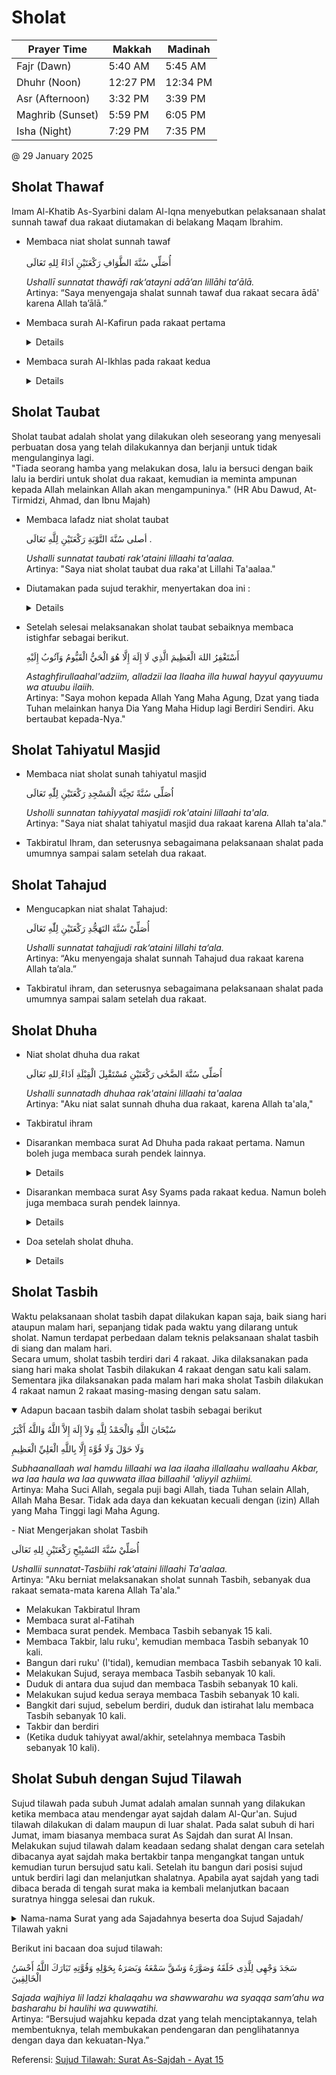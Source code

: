 # Sholat
| Prayer Time	| Makkah	| Madinah |
| -- | -- | -- |
| Fajr (Dawn)	| 5:40 AM	| 5:45 AM |
| Dhuhr (Noon)	| 12:27 PM	| 12:34 PM |
| Asr (Afternoon)	| 3:32 PM	| 3:39 PM |
| Maghrib (Sunset)	| 5:59 PM	| 6:05 PM |
| Isha (Night)	| 7:29 PM	| 7:35 PM |

@ 29 January 2025

## Sholat Thawaf
Imam Al-Khatib As-Syarbini dalam Al-Iqna menyebutkan pelaksanaan shalat sunnah tawaf dua rakaat diutamakan di belakang Maqam Ibrahim.
- Membaca niat sholat sunnah tawaf<br>  
  أُصَلِّي سُنَّةَ الطَّوَافِ رَكْعَتَيْنِ اَدَاءً لِلهِ تَعَالَى

  _Ushallī sunnatat thawāfi rak‘atayni adā’an lillāhi ta‘ālā._ <br>
  Artinya: “Saya menyengaja shalat sunnah tawaf dua rakaat secara ādā' karena Allah ta’ālā.”

- Membaca surah Al-Kafirun pada rakaat pertama
  <details>
    <img src='https://juz-amma.lafalquran.com/wp-content/uploads/2022/07/Al-Kafirun-Latin-1.jpg' width=50%>
  </details>
- Membaca surah Al-Ikhlas pada rakaat kedua
  <details>
    <img src='https://juz-amma.lafalquran.com/wp-content/uploads/2022/07/Al-Ikhlas-Latin.jpg' width=50%>
  </details>

## Sholat Taubat
Sholat taubat adalah sholat yang dilakukan oleh seseorang yang menyesali perbuatan dosa yang telah dilakukannya dan berjanji untuk tidak mengulanginya lagi.  
"Tiada seorang hamba yang melakukan dosa, lalu ia bersuci dengan baik lalu ia berdiri untuk sholat dua rakaat, kemudian ia meminta ampunan kepada Allah melainkan Allah akan mengampuninya." (HR Abu Dawud, At-Tirmidzi, Ahmad, dan Ibnu Majah)
- Membaca lafadz niat sholat taubat
  
  أصلى سُنَّةَ التَّوْبَةِ رَكْعَتَيْنِ لِلَّهِ تَعَالَى .
  
  _Ushalli sunnatat taubati rak'ataini lillaahi ta'aalaa._  
  Artinya: "Saya niat sholat taubat dua raka'at Lillahi Ta'aalaa."
- Diutamakan pada sujud terakhir, menyertakan doa ini :
  <details>
  Allahumma inni as’aluka husnul khotimah <br>
  Allahummarzuqni taubatan nasuha qoblal maut <br>
  Allahumma yaa muqollibal quluub tsabit qolbi’ ala dinniki <br>
  </details>
- Setelah selesai melaksanakan sholat taubat sebaiknya membaca istighfar sebagai berikut.
  
  أَسْتَغْفِرُ اللهَ الْعَظِيمَ الَّذِي لَا إِلَهَ إِلَّا هُوَ الْحَيُّ الْقَيُّومُ وَآتُوبُ إِلَيْهِ

  _Astaghfirullaahal'adziim, alladzii laa Ilaaha illa huwal hayyul qayyuumu wa atuubu ilaiih._  
  Artinya: "Saya mohon kepada Allah Yang Maha Agung, Dzat yang tiada Tuhan melainkan hanya Dia Yang Maha Hidup lagi Berdiri Sendiri. Aku bertaubat kepada-Nya."

## Sholat Tahiyatul Masjid
- Membaca niat sholat sunah tahiyatul masjid

  اُصَلِّى سُنَّةً تَحِيَّةَ الْمَسْجِدِ رَكْعَتَيْنِ لِلّٰهِ تَعَالَى   


  _Usholli sunnatan tahiyyatal masjidi rok'ataini lillaahi ta'ala._  
  Artinya: "Saya niat shalat tahiyatul masjid dua rakaat karena Allah ta'ala."
- Takbiratul Ihram, dan seterusnya sebagaimana pelaksanaan shalat pada umumnya sampai salam setelah dua rakaat.

## Sholat Tahajud
- Mengucapkan niat shalat Tahajud:

  أُصَلِّيْ سُنَّةَ التَهَجُّدِ رَكْعَتَيْنِ لِلّٰهِ تَعَالَى  

  _Ushalli sunnatat tahajjudi rak‘ataini lillahi ta‘ala._  
  Artinya: “Aku menyengaja shalat sunnah Tahajud dua rakaat karena Allah ta’ala.”
- Takbiratul ihram, dan seterusnya sebagaimana pelaksanaan shalat pada umumnya sampai salam setelah dua rakaat.

## Sholat Dhuha
- Niat sholat dhuha dua rakat

  اُصَلِّى سُنَّةَ الضَّحٰى رَكْعَتَيْنِ مُسْتَقْبِلَ الْقِبْلَةِ اَدَاءً ِللهِ تَعَالَى    

  _Ushalli sunnatadh dhuhaa rak'ataini lillaahi ta'aalaa_  
  Artinya: "Aku niat salat sunnah dhuha dua rakaat, karena Allah ta'ala,"
- Takbiratul ihram
- Disarankan membaca surat Ad Dhuha pada rakaat pertama. Namun boleh juga membaca surah pendek lainnya.
  <details>
    <img src='https://juz-amma.lafalquran.com/wp-content/uploads/2022/08/Ad-Dhuha-Latin.jpg' width=50%>
  </details>
- Disarankan membaca surat Asy Syams pada rakaat kedua. Namun boleh juga membaca surah pendek lainnya.
  <details>
    <img src='https://juz-amma.lafalquran.com/wp-content/uploads/2022/08/Asy-Syams-Latin.jpg' width=50%>
  </details>
- Doa setelah sholat dhuha.
  <details>
    <img src='https://cms.wajibbaca.com/img/artikel/img-1114413912009114139.jpeg' width=50%><br>  
    Artinya: "Wahai Tuhanku, sesungguhnya waktu Dhuha adalah waktu Dhuha-Mu, keagungan adalah keagungan-Mu, keindahan adalah keindahan-Mu, kekuatan adalah kekuatan-Mu, dan kekuasaan adalah kekuasaan-Mu serta penjagaan adalah penjagaan-Mu. Ya Allah, jika rizqiku masih di atas langit, turunkanlah dan jika ada di dalam bumi, keluarkanlah. Jika sukar mudahkanlah, jika haram sucikanlah, jika masih jauh dekatkanlah, berkat waktu Dhuha, keagungan, keindahan, kekuatan dan kekuasaan-Mu, limpahkanlah kepada kami segala yang telah Engkau limpahkan kepada hamba-hamba-Mu yang saleh."
  </details>


## Sholat Tasbih
Waktu pelaksanaan sholat tasbih dapat dilakukan kapan saja, baik siang hari ataupun malam hari, sepanjang tidak pada waktu yang dilarang untuk sholat. Namun terdapat perbedaan dalam teknis pelaksanaan shalat tasbih di siang dan malam hari.  
Secara umum, sholat tasbih terdiri dari 4 rakaat. Jika dilaksanakan pada siang hari maka sholat Tasbih dilakukan 4 rakaat dengan satu kali salam. Sementara jika dilaksanakan pada malam hari maka sholat Tasbih dilakukan  4 rakaat namun 2 rakaat masing-masing dengan satu salam.  
<details open>
<summary>Adapun bacaan tasbih dalam sholat tasbih sebagai berikut</summary>

سُبْحَانَ اللَّهِ وَالْحَمْدُ لِلَّهِ وَلاَ إِلَهَ إِلاَّ اللَّهُ وَاللَّهُ أَكْبَرُ

وَلَا حَوْلَ وَلَا قُوَّةَ إِلَّا بِاللَّهِ الْعَلِيِّ الْعَظِيمِ

_Subhaanallaah wal hamdu lillaahi wa laa ilaaha illallaahu wallaahu Akbar, wa laa haula wa laa quwwata illaa billaahil 'aliyyil azhiimi._  
Artinya: Maha Suci Allah, segala puji bagi Allah, tiada Tuhan selain Allah, Allah Maha Besar. Tidak ada daya dan kekuatan kecuali dengan (izin) Allah yang Maha Tinggi lagi Maha Agung.
</details>
- Niat Mengerjakan sholat Tasbih

  أُصَلِّيْ سُنَّةَ التَسْبِيْحِ رَكْعَتَيْنِ لِلهِ تَعَالَى

  _Ushallii sunnatat-Tasbiihi rak'ataini lillaahi Ta'aalaa._  
  Artinya: "Aku berniat melaksanakan sholat sunnah Tasbih, sebanyak dua rakaat semata-mata karena Allah Ta'ala."
- Melakukan Takbiratul Ihram
- Membaca surat al-Fatihah
- Membaca surat pendek. Membaca Tasbih sebanyak 15 kali.
- Membaca Takbir, lalu ruku', kemudian membaca Tasbih sebanyak 10 kali.
- Bangun dari ruku' (I'tidal), kemudian membaca Tasbih sebanyak 10 kali.
- Melakukan Sujud, seraya membaca Tasbih sebanyak 10 kali.
- Duduk di antara dua sujud dan membaca Tasbih sebanyak 10 kali.
- Melakukan sujud kedua seraya membaca Tasbih sebanyak 10 kali.
- Bangkit dari sujud, sebelum berdiri, duduk dan istirahat lalu membaca Tasbih sebanyak 10 kali.
- Takbir dan berdiri
- (Ketika duduk tahiyyat awal/akhir, setelahnya membaca Tasbih sebanyak 10 kali).

## Sholat Subuh dengan Sujud Tilawah
Sujud tilawah pada subuh Jumat adalah amalan sunnah yang dilakukan ketika membaca atau mendengar ayat sajdah dalam Al-Qur'an. Sujud tilawah dilakukan di dalam maupun di luar shalat. Pada salat subuh di hari Jumat, imam biasanya membaca surat As Sajdah dan surat Al Insan.  
Melakukan sujud tilawah dalam keadaan sedang shalat dengan cara setelah dibacanya ayat sajdah maka bertakbir tanpa mengangkat tangan untuk kemudian turun bersujud satu kali. Setelah itu bangun dari posisi sujud untuk berdiri lagi dan melanjutkan shalatnya. Apabila ayat sajdah yang tadi dibaca berada di tengah surat maka ia kembali melanjutkan bacaan suratnya hingga selesai dan rukuk.
<details>
<summary>Nama-nama Surat yang ada Sajadahnya beserta doa Sujud Sajadah/ Tilawah yakni </summary>

1. Surat Al A'raf ayat 206
2. Surat Ar Ra'd ayat 15
3. Surat An Nahl ayat 49
4. Surat Al Isra ayat 107
5. Surat Al Hajj ayat 18
6. Surat Al Hajj ayat 77
7. Surat Al Furqan ayat 60
8. Surat An Naml ayat 25
9. Surat As Sajdah ayat 15
10. Surat Shad ayat 24
11. Surat Fushilat ayat 37
12. Surat An Najm ayat 62
13. Surat Al Insyiqaq ayat 21
14. Surat Al 'Alaq ayat 19
15. Surat Maryam ayat 58
</details>

Berikut ini bacaan doa sujud tilawah:  

سَجَدَ وَجْهِى لِلَّذِى خَلَقَهُ وَصَوَّرَهُ وَشَقَّ سَمْعَهُ وَبَصَرَهُ بِحَوْلِهِ وَقُوَّتِهِ تَبَارَكَ اللَّهُ أَحْسَنُ الْخَالِقِينَ


_Sajada wajhiya lil ladzi khalaqahu wa shawwarahu wa syaqqa sam’ahu wa basharahu bi haulihi wa quwwatihi._  
Artinya: “Bersujud wajahku kepada dzat yang telah menciptakannya, telah membentuknya, telah membukakan pendengaran dan penglihatannya dengan daya dan kekuatan-Nya.”

Referensi: [Sujud Tilawah: Surat As-Sajdah - Ayat 15](https://youtu.be/Mh0E3B-FE9s?t=442) 
